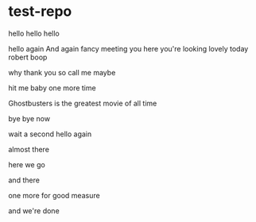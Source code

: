 test-repo
=========

hello
hello
hello

hello again
And again
fancy meeting you here
you're looking lovely today robert
boop

why thank you
so call me maybe

hit me baby one more time

Ghostbusters is the greatest movie of all time


bye
bye now

wait a second
hello again

almost there


here we go


and there


one more for good measure

and we're done
